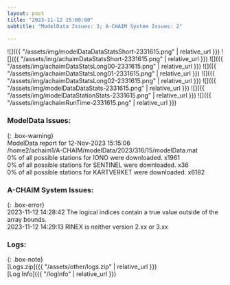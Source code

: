 ```yaml
---
layout: post
title: "2023-11-12 15:00:00"
subtitle: "ModelData Issues: 3; A-CHAIM System Issues: 2"

---
```


![]({{ "/assets/img/modelDataDataStatsShort-2331615.png" | relative_url }})
![]({{ "/assets/img/achaimDataStatsShort-2331615.png" | relative_url }})
![]({{ "/assets/img/achaimDataStatsLong00-2331615.png" | relative_url }})
![]({{ "/assets/img/achaimDataStatsLong01-2331615.png" | relative_url }})
![]({{ "/assets/img/achaimDataStatsLong02-2331615.png" | relative_url }})
![]({{ "/assets/img/modelDataDataStats-2331615.png" | relative_url }})
![]({{ "/assets/img/modelDataStationStats-2331615.png" | relative_url }})
![]({{ "/assets/img/achaimRunTime-2331615.png" | relative_url }})


### ModelData Issues:  
  
{: .box-warning}  
 ModelData report for 12-Nov-2023 15:15:06   
 /home2/achaim1/A-CHAIM/modelData/2023/316/15/modelData.mat   
 0% of all possible stations for IONO were downloaded. x1961   
 0% of all possible stations for SENTINEL were downloaded. x36   
 0% of all possible stations for KARTVERKET were downloaded. x6182   
  
### A-CHAIM System Issues:  
  
{: .box-error}  
2023-11-12 14:28:42 The logical indices contain a true value outside of the array bounds.  
2023-11-12 14:29:13 RINEX is neither version 2.xx or 3.xx  

### Logs:  
  
{: .box-note}  
[Logs.zip]({{ "/assets/other/logs.zip" | relative_url }})  
[Log Info]({{ "/logInfo" | relative_url }})  
